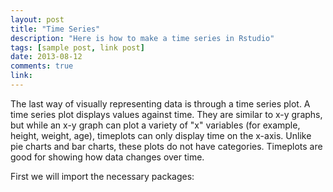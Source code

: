 ```yaml
---
layout: post
title: "Time Series"
description: "Here is how to make a time series in Rstudio"
tags: [sample post, link post]
date: 2013-08-12
comments: true
link: 
---
```


The last way of visually representing data is through a time series plot. A time series plot displays values against time. They are similar to x-y graphs, but while an x-y graph can plot a variety of "x" variables (for example, height, weight, age), timeplots can only display time on the x-axis. Unlike pie charts and bar charts, these plots do not have categories. Timeplots are good for showing how data changes over time.

First we will import the necessary packages:
